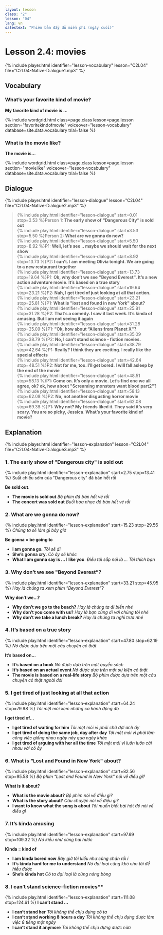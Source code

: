 ```yaml
---
layout: lesson
class: "2"
lesson: "04"
lang: vn
salestext: "Phiên bản đầy đủ miễn phí (ngày cuối)"
---
```


# Lesson 2.4: movies

{% include player.html identifier="lesson-vocabulary" lesson="C2L04" file="C2L04-Native-Dialogue1.mp3" %}


## Vocabulary

### What’s your favorite kind of movie?

**My favorite kind of movie is ...**

{% include wordgrid.html 
		class=page.class 
		lesson=page.lesson 
		section="favoritekindofmovie"
		voiceover="lesson-vocabulary"
		database=site.data.vocabulary 
		trial=false %}
		

### What is the movie like?

**The movie is...**

{% include wordgrid.html 
		class=page.class 
		lesson=page.lesson 
		section="movielike"
		voiceover="lesson-vocabulary"
		database=site.data.vocabulary 
		trial=false %}
		
	
## Dialogue

{% include player.html identifier="lesson-dialogue" lesson="C2L04" file="C2L04-Native-Dialogue2.mp3" %}


> {% include play.html identifier="lesson-dialogue" start=0.01 stop=3.53 %}Person 1: **The early show of “Dangerous City” is sold out**  
> {% include play.html identifier="lesson-dialogue" start=3.53 stop=5.50 %}Person 2: **What are we gonna do now?**  
> {% include play.html identifier="lesson-dialogue" start=5.50 stop=8.92 %}P1: **Well, let’s see .. maybe we should wait for the next show**  
> {% include play.html identifier="lesson-dialogue" start=8.92 stop=13.73 %}P2: **I can’t. I am meeting Olivia tonight. We are going to a new restaurant together**  
> {% include play.html identifier="lesson-dialogue" start=13.73 stop=19.64 %}P1: **Ok, why don’t we see "Beyond Everest". It’s a new action adventure movie. It’s based on a true story**  
> {% include play.html identifier="lesson-dialogue" start=19.64 stop=23.21 %}P2: **Nah, I get tired of just looking at all that action.**  
> {% include play.html identifier="lesson-dialogue" start=23.21 stop=25.81 %}P1: **What is "lost and found in new York" about?**  
> {% include play.html identifier="lesson-dialogue" start=25.81 stop=31.28 %}P2: **That’s a comedy. I saw it last week. It’s kinda of amusing. But I am not seeing it again**  
> {% include play.html identifier="lesson-dialogue" start=31.28 stop=35.09 %}P1: **"Ok, how about “Aliens from Planet X"?**  
> {% include play.html identifier="lesson-dialogue" start=35.09 stop=38.79 %}P2: **No, I can’t stand science - fiction movies.**  
> {% include play.html identifier="lesson-dialogue" start=38.79 stop=42.64 %}P1: **Really? I think they are exciting. I really like the special effects**  
> {% include play.html identifier="lesson-dialogue" start=42.64 stop=48.51 %}P2: **Not for me, too. I’ll get bored. I will fall asleep by the end of the movie**  
> {% include play.html identifier="lesson-dialogue" start=48.51 stop=58.13 %}P1: **Come on. It’s only a movie. Let’s find one we all agree, ok? ok, how about "Screaming monsters want blood part2"?**  
> {% include play.html identifier="lesson-dialogue" start=58.13 stop=62.08 %}P2: **No, not another disgusting horror movie**  
> {% include play.html identifier="lesson-dialogue" start=62.08 stop=69.38 %}P1: **Why not? My friends liked it. They said it’s very scary. You are so picky, Jessica. What’s your favorite kind of movie?**  

## Explanation

{% include player.html identifier="lesson-explanation" lesson="C2L04" file="C2L04-Native-Dialogue3.mp3" %}

### 1. The early show of "Dangerous city" is sold out
{% include play.html identifier="lesson-explanation" start=2.75 stop=13.41 %}
Suất chiếu sớm của "Dangerous city" đã bán hết rồi 

**Be sold out.**

- **The movie is sold out** *Bộ phim đã bán hết vé rồi*
- **The concert was sold out** *Buổi hòa nhạc đã bán hết vé rồi*

### 2. What are we gonna do now?
{% include play.html identifier="lesson-explanation" start=15.23 stop=29.56 %}
*Chúng ta sẽ làm gì bây giờ*

**Be gonna = be going to**

- **I am gonna go**. *Tôi sẽ đi*
- **She’s gonna cry**. *Cô ấy sẽ khóc*
- **What I am gonna say is … I like you**. *Điều tôi sắp nói là … Tôi thích bạn* 

### 3. Why don’t we see "Beyond Everest”?
{% include play.html identifier="lesson-explanation" start=33.21 stop=45.95 %}
*Hay là chúng ta xem phim "Beyond Everest”?*

**Why don’t we…?**

- **Why don’t we go to the beach?** *Hay là chúng ta đi biển nhé*
- **Why don’t you come with us?** *Hay là bạn cùng đi với chúng tôi nhé*
- **Why don’t we take a lunch break?** *Hay là chúng ta nghỉ trưa nhé*

### 4.  It’s based on a true story
{% include play.html identifier="lesson-explanation" start=47.80 stop=62.19 %}
*Nó được dựa trên một câu chuyện có thật*

**It’s based on…**

- **It’s based on a book** *Nó được dựa trên một quyển sách*
- **It’s based on an actual event** *Nó được dựa trên một sự kiện có thật*
- **The movie is based on a real-life story** *Bộ phim được dựa trên một câu chuyện có thật ngoài đời*

### 5.  I get tired of just looking at all that action
{% include play.html identifier="lesson-explanation" start=64.24 stop=79.98 %}
*Tôi mệt mỏi xem những ca hành động đó*

**I get tired of…**

- **I get tired of waiting for him** *Tôi mệt mỏi vì phải chờ đợi anh ấy*
- **I get tired of doing the same job, day after day** *Tôi mệt mỏi vì phải làm công việc giống nhau ngày này qua ngày khác*
- **I get tired of arguing with her all the time** *Tôi mệt mỏi vì luôn luôn cãi nhau với cô ấy*

### 6. What is “Lost and Found in New York" about?
{% include play.html identifier="lesson-explanation" start=82.56 stop=95.58 %}
*Bộ phim “Lost and Found in New York" nói về điều gì?*

**What is it about?**

- **What is the movie about?** *Bộ phim nói về điều gì?*
- **What is the story about?** *Câu chuyện nói về điều gì?*
- **I want to know what the song is about** *Tôi muốn biết bài hát đó nói về điều gì*


### 7. It’s kinda amusing
{% include play.html identifier="lesson-explanation" start=97.69 stop=109.32 %}
*Nó kiểu như cũng hài hước*

**Kinda = kind of**

- **I am kinda bored now** *Bây giờ tôi kiểu như cũng chán rồi í*
- **It’s kinda hard for me to understand** *Nó đại loại cũng khó cho tôi để hiểu được*
- **She’s kinda hot** *Cô ta đại loại là cũng nóng bỏng*

### 8. I can’t stand science-fiction movies**
{% include play.html identifier="lesson-explanation" start=111.08 stop=124.61 %}
**I can’t stand …**

- **I can’t stand her** *Tôi không thể chịu đựng cô ta*
- **I can’t stand working 8 hours a day** *Tôi không thể chịu đựng được làm việc 8 tiếng một ngày*
- **I can’t stand it anymore** *Tôi không thể chịu đựng được nữa*

 
